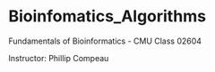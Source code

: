 # Bioinfomatics_Algorithms
Fundamentals of Bioinformatics - CMU Class 02604

Instructor: Phillip Compeau
